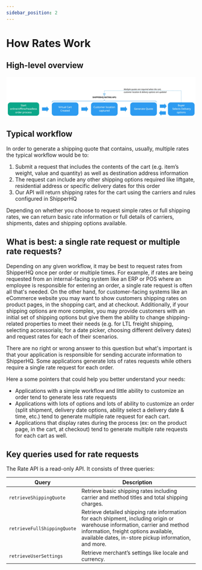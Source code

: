```yaml
---
sidebar_position: 2
---
```


# How Rates Work

## High-level overview

![Rate API Overview](./rating-api-overview.png)


## Typical workflow

In order to generate a shipping quote that contains, usually, multiple rates the typical workflow would be to:

1. Submit a request that includes the contents of the cart (e.g. item’s weight, value and quantity) as well as destination address information
1. The request can include any other shipping options required like liftgate, residential address or specific delivery dates for this order
1. Our API will return shipping rates for the cart using the carriers and rules configured in ShipperHQ

Depending on whether you choose to request simple rates or full shipping rates, we can return basic rate information or full details of carriers, shipments, dates and shipping options available.


## What is best: a single rate request or multiple rate requests?

Depending on any given workflow, it may be best to request rates from ShipperHQ once per order or multiple times. For example, if rates are being requested from an internal-facing system like an ERP or POS where an employee is responsible for entering an order, a single rate request is often all that's needed. On the other hand, for customer-facing systems like an eCommerce website you may want to show customers shipping rates on product pages, in the shopping cart, and at checkout. Additionally, if your shipping options are more complex, you may provide customers with an initial set of shipping options but give them the ability to change shipping-related properties to meet their needs (e.g. for LTL freight shipping, selecting accessorials; for a date picker, choosing different delivery dates) and request rates for each of their scenarios.

There are no right or wrong answer to this question but what's important is that your application is responsible for sending accurate information to ShipperHQ. Some applications generate lots of rates requests while others require a single rate request for each order.

Here a some pointers that could help you better understand your needs:
* Applications with a simple workflow and little ability to customize an order tend to generate less rate requests
* Applications with lots of options and lots of ability to customize an order (split shipment, delivery date options, ability select a delivery date & time, etc.) tend to generate multiple rate request for each cart.
* Applications that display rates during the process (ex: on the product page, in the cart, at checkout) tend to generate multiple rate requests for each cart as well.

## Key queries used for rate requests

The Rate API is a read-only API. It consists of three queries:

| Query                      | Description         |
| ---------------------------|---------------------|
|`retrieveShippingQuote`     |	Retrieve basic shipping rates including carrier and method titles and total shipping charges. |
|`retrieveFullShippingQuote`	| Retrieve detailed shipping rate information for each shipment, including origin or warehouse information, carrier and method information, freight options available, available dates, in-store pickup information, and more.|
|`retrieveUserSettings`|	Retrieve merchant’s settings like locale and currency.|
